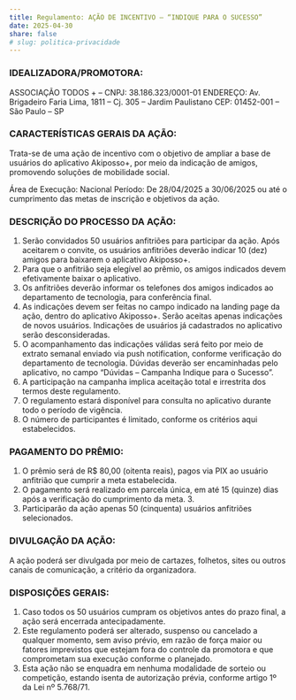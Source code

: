 ```yaml
---
title: Regulamento: AÇÃO DE INCENTIVO – “INDIQUE PARA O SUCESSO”
date: 2025-04-30
share: false
# slug: politica-privacidade
---
```

<style>
    main .container:last-child {
        display: none !important;
    }
</style>

### IDEALIZADORA/PROMOTORA:
ASSOCIAÇÃO TODOS + – CNPJ: 38.186.323/0001-01
ENDEREÇO: Av. Brigadeiro Faria Lima, 1811 – Cj. 305 – Jardim Paulistano
CEP: 01452-001 – São Paulo – SP

### CARACTERÍSTICAS GERAIS DA AÇÃO:
Trata-se de uma ação de incentivo com o objetivo de ampliar a base de usuários do aplicativo Akiposso+, por meio da indicação de amigos, promovendo soluções de mobilidade social.

Área de Execução: Nacional
Período: De 28/04/2025 a 30/06/2025 ou até o cumprimento das metas de inscrição e objetivos da ação.

### DESCRIÇÃO DO PROCESSO DA AÇÃO:
1.	Serão convidados 50 usuários anfitriões para participar da ação.
Após aceitarem o convite, os usuários anfitriões deverão indicar 10 (dez) amigos para baixarem o aplicativo Akiposso+.
2.	Para que o anfitrião seja elegível ao prêmio, os amigos indicados devem efetivamente baixar o aplicativo.
3.	Os anfitriões deverão informar os telefones dos amigos indicados ao departamento de tecnologia, para conferência final.
4.	As indicações devem ser feitas no campo indicado na landing page da ação, dentro do aplicativo Akiposso+.
Serão aceitas apenas indicações de novos usuários. Indicações de usuários já cadastrados no aplicativo serão desconsideradas.
5.	O acompanhamento das indicações válidas será feito por meio de extrato semanal enviado via push notification, conforme verificação do departamento de tecnologia.
 Dúvidas deverão ser encaminhadas pelo aplicativo, no campo “Dúvidas – Campanha Indique para o Sucesso”.
6.	A participação na campanha implica aceitação total e irrestrita dos termos deste regulamento.
7.	O regulamento estará disponível para consulta no aplicativo durante todo o período de vigência.
8.	O número de participantes é limitado, conforme os critérios aqui estabelecidos.

### PAGAMENTO DO PRÊMIO:
1.	O prêmio será de R$ 80,00 (oitenta reais), pagos via PIX ao usuário anfitrião que cumprir a meta estabelecida.
2.	O pagamento será realizado em parcela única, em até 15 (quinze) dias após a verificação do cumprimento da meta. 3.
3.	Participarão da ação apenas 50 (cinquenta) usuários anfitriões selecionados.

### DIVULGAÇÃO DA AÇÃO:
A ação poderá ser divulgada por meio de cartazes, folhetos, sites ou outros canais de comunicação, a critério da organizadora.

### DISPOSIÇÕES GERAIS:
1.	Caso todos os 50 usuários cumpram os objetivos antes do prazo final, a ação será encerrada antecipadamente.
2.	Este regulamento poderá ser alterado, suspenso ou cancelado a qualquer momento, sem aviso prévio, em razão de força maior ou fatores imprevistos que estejam fora do controle da promotora e que comprometam sua execução conforme o planejado.
3.	Esta ação não se enquadra em nenhuma modalidade de sorteio ou competição, estando isenta de autorização prévia, conforme artigo 1º da Lei nº 5.768/71.
